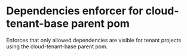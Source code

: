 <!-- Copyright Vespa.ai. Licensed under the terms of the Apache 2.0 license. See LICENSE in the project root. -->
# Dependencies enforcer for cloud-tenant-base parent pom

Enforces that only allowed dependencies are visible for tenant projects using the cloud-tenant-base parent pom.
